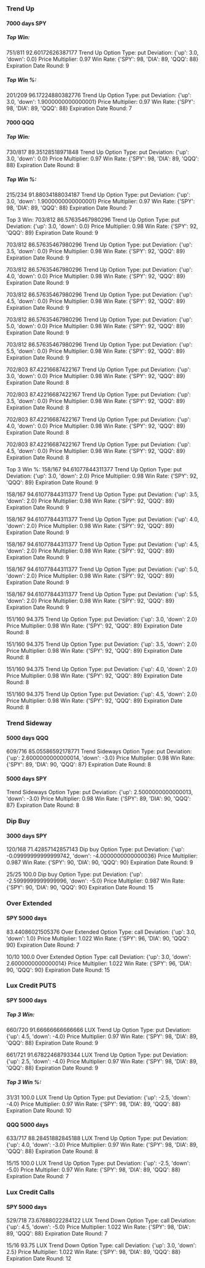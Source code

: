### Trend Up

#### 7000 days SPY

##### Top Win:

751/811
92.60172626387177
Trend Up
Option Type: put
Deviation: {'up': 3.0, 'down': 0.0}
Price Multiplier: 0.97
Win Rate: {'SPY': 98, 'DIA': 89, 'QQQ': 88}
Expiration Date Round: 9

##### Top Win %:

201/209
96.17224880382776
Trend Up
Option Type: put
Deviation: {'up': 3.0, 'down': 1.9000000000000001}
Price Multiplier: 0.97
Win Rate: {'SPY': 98, 'DIA': 89, 'QQQ': 88}
Expiration Date Round: 7

#### 7000 QQQ

##### Top Win:

730/817
89.35128518971848
Trend Up
Option Type: put
Deviation: {'up': 3.0, 'down': 0.0}
Price Multiplier: 0.97
Win Rate: {'SPY': 98, 'DIA': 89, 'QQQ': 88}
Expiration Date Round: 8

##### Top Win %:

215/234
91.88034188034187
Trend Up
Option Type: put
Deviation: {'up': 3.0, 'down': 1.9000000000000001}
Price Multiplier: 0.97
Win Rate: {'SPY': 98, 'DIA': 89, 'QQQ': 88}
Expiration Date Round: 7

Top 3 Win:
703/812
86.57635467980296
Trend Up
Option Type: put
Deviation: {'up': 3.0, 'down': 0.0}
Price Multiplier: 0.98
Win Rate: {'SPY': 92, 'QQQ': 89}
Expiration Date Round: 9

703/812
86.57635467980296
Trend Up
Option Type: put
Deviation: {'up': 3.5, 'down': 0.0}
Price Multiplier: 0.98
Win Rate: {'SPY': 92, 'QQQ': 89}
Expiration Date Round: 9

703/812
86.57635467980296
Trend Up
Option Type: put
Deviation: {'up': 4.0, 'down': 0.0}
Price Multiplier: 0.98
Win Rate: {'SPY': 92, 'QQQ': 89}
Expiration Date Round: 9

703/812
86.57635467980296
Trend Up
Option Type: put
Deviation: {'up': 4.5, 'down': 0.0}
Price Multiplier: 0.98
Win Rate: {'SPY': 92, 'QQQ': 89}
Expiration Date Round: 9

703/812
86.57635467980296
Trend Up
Option Type: put
Deviation: {'up': 5.0, 'down': 0.0}
Price Multiplier: 0.98
Win Rate: {'SPY': 92, 'QQQ': 89}
Expiration Date Round: 9

703/812
86.57635467980296
Trend Up
Option Type: put
Deviation: {'up': 5.5, 'down': 0.0}
Price Multiplier: 0.98
Win Rate: {'SPY': 92, 'QQQ': 89}
Expiration Date Round: 9

702/803
87.42216687422167
Trend Up
Option Type: put
Deviation: {'up': 3.0, 'down': 0.0}
Price Multiplier: 0.98
Win Rate: {'SPY': 92, 'QQQ': 89}
Expiration Date Round: 8

702/803
87.42216687422167
Trend Up
Option Type: put
Deviation: {'up': 3.5, 'down': 0.0}
Price Multiplier: 0.98
Win Rate: {'SPY': 92, 'QQQ': 89}
Expiration Date Round: 8

702/803
87.42216687422167
Trend Up
Option Type: put
Deviation: {'up': 4.0, 'down': 0.0}
Price Multiplier: 0.98
Win Rate: {'SPY': 92, 'QQQ': 89}
Expiration Date Round: 8

702/803
87.42216687422167
Trend Up
Option Type: put
Deviation: {'up': 4.5, 'down': 0.0}
Price Multiplier: 0.98
Win Rate: {'SPY': 92, 'QQQ': 89}
Expiration Date Round: 8

Top 3 Win %:
158/167
94.61077844311377
Trend Up
Option Type: put
Deviation: {'up': 3.0, 'down': 2.0}
Price Multiplier: 0.98
Win Rate: {'SPY': 92, 'QQQ': 89}
Expiration Date Round: 9

158/167
94.61077844311377
Trend Up
Option Type: put
Deviation: {'up': 3.5, 'down': 2.0}
Price Multiplier: 0.98
Win Rate: {'SPY': 92, 'QQQ': 89}
Expiration Date Round: 9

158/167
94.61077844311377
Trend Up
Option Type: put
Deviation: {'up': 4.0, 'down': 2.0}
Price Multiplier: 0.98
Win Rate: {'SPY': 92, 'QQQ': 89}
Expiration Date Round: 9

158/167
94.61077844311377
Trend Up
Option Type: put
Deviation: {'up': 4.5, 'down': 2.0}
Price Multiplier: 0.98
Win Rate: {'SPY': 92, 'QQQ': 89}
Expiration Date Round: 9

158/167
94.61077844311377
Trend Up
Option Type: put
Deviation: {'up': 5.0, 'down': 2.0}
Price Multiplier: 0.98
Win Rate: {'SPY': 92, 'QQQ': 89}
Expiration Date Round: 9

158/167
94.61077844311377
Trend Up
Option Type: put
Deviation: {'up': 5.5, 'down': 2.0}
Price Multiplier: 0.98
Win Rate: {'SPY': 92, 'QQQ': 89}
Expiration Date Round: 9

151/160
94.375
Trend Up
Option Type: put
Deviation: {'up': 3.0, 'down': 2.0}
Price Multiplier: 0.98
Win Rate: {'SPY': 92, 'QQQ': 89}
Expiration Date Round: 8

151/160
94.375
Trend Up
Option Type: put
Deviation: {'up': 3.5, 'down': 2.0}
Price Multiplier: 0.98
Win Rate: {'SPY': 92, 'QQQ': 89}
Expiration Date Round: 8

151/160
94.375
Trend Up
Option Type: put
Deviation: {'up': 4.0, 'down': 2.0}
Price Multiplier: 0.98
Win Rate: {'SPY': 92, 'QQQ': 89}
Expiration Date Round: 8

151/160
94.375
Trend Up
Option Type: put
Deviation: {'up': 4.5, 'down': 2.0}
Price Multiplier: 0.98
Win Rate: {'SPY': 92, 'QQQ': 89}
Expiration Date Round: 8

### Trend Sideway

#### 5000 days QQQ

609/716
85.05586592178771
Trend Sideways
Option Type: put
Deviation: {'up': 2.6000000000000014, 'down': -3.0}
Price Multiplier: 0.98
Win Rate: {'SPY': 89, 'DIA': 90, 'QQQ': 87}
Expiration Date Round: 8

#### 5000 days SPY

Trend Sideways
Option Type: put
Deviation: {'up': 2.5000000000000013, 'down': -3.0}
Price Multiplier: 0.98
Win Rate: {'SPY': 89, 'DIA': 90, 'QQQ': 87}
Expiration Date Round: 8

### Dip Buy

#### 3000 days SPY

120/168
71.42857142857143
Dip buy
Option Type: put
Deviation: {'up': -0.09999999999999742, 'down': -4.0000000000000036}
Price Multiplier: 0.987
Win Rate: {'SPY': 90, 'DIA': 90, 'QQQ': 90}
Expiration Date Round: 9

25/25
100.0
Dip buy
Option Type: put
Deviation: {'up': -2.5999999999999996, 'down': -5.0}
Price Multiplier: 0.987
Win Rate: {'SPY': 90, 'DIA': 90, 'QQQ': 90}
Expiration Date Round: 15

### Over Extended

#### SPY 5000 days

83.44086021505376
Over Extended
Option Type: call
Deviation: {'up': 3.0, 'down': 1.0}
Price Multiplier: 1.022
Win Rate: {'SPY': 96, 'DIA': 90, 'QQQ': 90}
Expiration Date Round: 7

10/10
100.0
Over Extended
Option Type: call
Deviation: {'up': 3.0, 'down': 2.6000000000000014}
Price Multiplier: 1.022
Win Rate: {'SPY': 96, 'DIA': 90, 'QQQ': 90}
Expiration Date Round: 15

### Lux Credit PUTS

#### SPY 5000 days

##### Top 3 Win:

660/720
91.66666666666666
LUX Trend Up
Option Type: put
Deviation: {'up': 4.5, 'down': -4.0}
Price Multiplier: 0.97
Win Rate: {'SPY': 98, 'DIA': 89, 'QQQ': 88}
Expiration Date Round: 9

661/721
91.67822468793344
LUX Trend Up
Option Type: put
Deviation: {'up': 2.5, 'down': -4.0}
Price Multiplier: 0.97
Win Rate: {'SPY': 98, 'DIA': 89, 'QQQ': 88}
Expiration Date Round: 9

##### Top 3 Win %:

31/31
100.0
LUX Trend Up
Option Type: put
Deviation: {'up': -2.5, 'down': -4.0}
Price Multiplier: 0.97
Win Rate: {'SPY': 98, 'DIA': 89, 'QQQ': 88}
Expiration Date Round: 10

#### QQQ 5000 days

633/717
88.28451882845188
LUX Trend Up
Option Type: put
Deviation: {'up': 4.0, 'down': -3.0}
Price Multiplier: 0.97
Win Rate: {'SPY': 98, 'DIA': 89, 'QQQ': 88}
Expiration Date Round: 8

15/15
100.0
LUX Trend Up
Option Type: put
Deviation: {'up': -2.5, 'down': -5.0}
Price Multiplier: 0.97
Win Rate: {'SPY': 98, 'DIA': 89, 'QQQ': 88}
Expiration Date Round: 7

### Lux Credit Calls

#### SPY 5000 days

529/718
73.67688022284122
LUX Trend Down
Option Type: call
Deviation: {'up': 4.5, 'down': -5.0}
Price Multiplier: 1.022
Win Rate: {'SPY': 98, 'DIA': 89, 'QQQ': 88}
Expiration Date Round: 7

15/16
93.75
LUX Trend Down
Option Type: call
Deviation: {'up': 3.0, 'down': 2.5}
Price Multiplier: 1.022
Win Rate: {'SPY': 98, 'DIA': 89, 'QQQ': 88}
Expiration Date Round: 12
